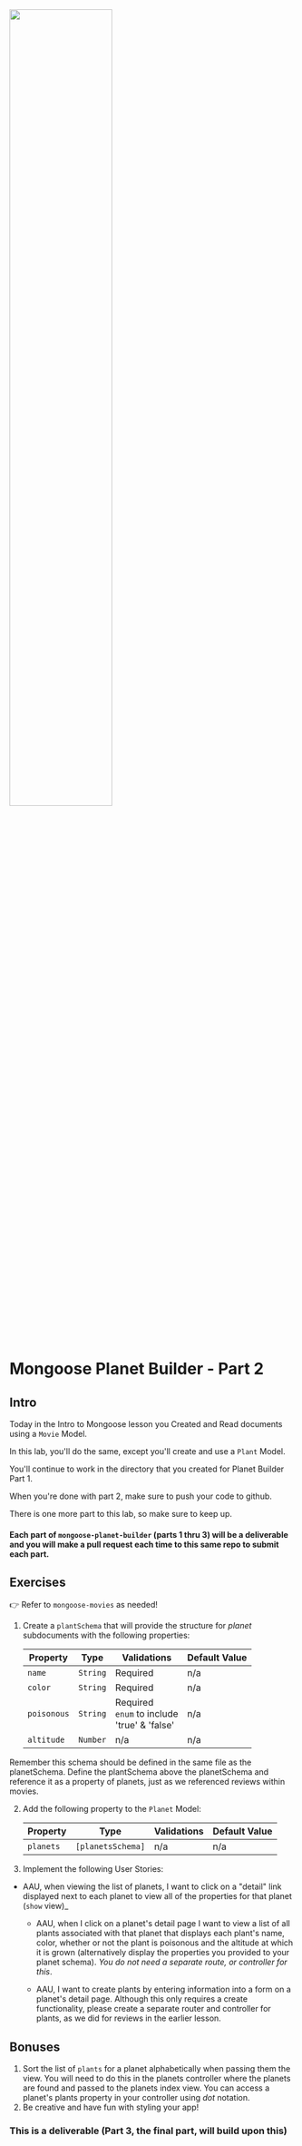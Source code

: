  
<img src="https://i.imgur.com/ar38s90.jpg" width="60%">
 
# Mongoose Planet Builder - Part 2

## Intro

Today in the Intro to Mongoose lesson you Created and Read documents using a `Movie` Model.

In this lab, you'll do the same, except you'll create and use a `Plant` Model. 

You'll continue to work in the directory that you created for Planet Builder Part 1.  

When you're done with part 2, make sure to push your code to github.  

There is one more part to this lab, so make sure to keep up. 

#### Each part of  `mongoose-planet-builder` (parts 1 thru 3) will be a deliverable and you will make a pull request each time to this same repo to submit each part.

## Exercises

👉 Refer to `mongoose-movies` as needed!

1. Create a `plantSchema` that will provide the structure for _planet_ subdocuments with the following properties:

	| Property | Type | Validations | Default Value |
	|---|---|---|---|
	| `name`| `String`| Required | n/a | 
	| `color`| `String`| Required | n/a |
	| `poisonous`| `String`| Required<br>`enum` to include<br>'true' & 'false'| n/a | 
	| `altitude`| `Number`| n/a | n/a | 

  Remember this schema should be defined in the same file as the planetSchema.  Define the plantSchema above the planetSchema and reference it as    a property of planets, just as we referenced reviews within movies.  

2. Add the following property to the `Planet` Model:

	| Property | Type | Validations | Default Value |
	|---|---|---|---|
	| `planets`| `[planetsSchema]`| n/a | n/a | 
  
3. Implement the following User Stories:

  - AAU, when viewing the list of planets, I want to click on a "detail" link displayed next to each planet to view all of the properties for that planet (`show` view)_

	- AAU, when I click on a planet's detail page I want to view a list of all plants associated with that planet that displays each plant's name, color, whether or not the plant is poisonous and the altitude at which it is grown (alternatively display the properties you provided to your planet schema).  _You do not need a separate route, or controller for this_.     
	
	- AAU, I want to create plants by entering information into a form on a planet's detail page.  Although this only requires a create functionality, please create a separate router and controller for plants, as we did for reviews in the earlier lesson. 

## Bonuses

1. Sort the list of `plants` for a planet alphabetically when passing them the view.  You will need to do this in the planets controller where the planets are found and passed to the planets index view.  You can access a planet's plants property in your controller using _dot_ notation. 
2. Be creative and have fun with styling your app! 

### This is a deliverable (Part 3, the final part, will build upon this)
